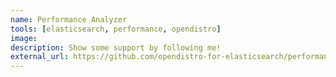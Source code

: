 ```yaml
---
name: Performance Analyzer
tools: [elasticsearch, performance, opendistro]
image:
description: Show some support by following me!
external_url: https://github.com/opendistro-for-elasticsearch/performance-analyzer
---
```

